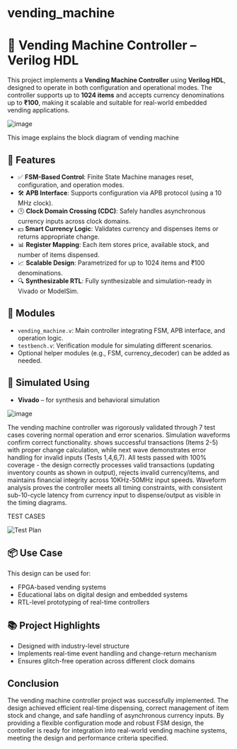 # vending_machine

# 🧾 Vending Machine Controller – Verilog HDL

This project implements a **Vending Machine Controller** using **Verilog HDL**, designed to operate in both configuration and operational modes. The controller supports up to **1024 items** and accepts currency denominations up to **₹100**, making it scalable and suitable for real-world embedded vending applications.


![image](https://github.com/user-attachments/assets/53393cd8-e357-4a9f-8ec1-de2218cdef0d)

This image explains the block diagram of vending machine 


## 🔧 Features

- ✅ **FSM-Based Control**: Finite State Machine manages reset, configuration, and operation modes.
- 🛠️ **APB Interface**: Supports configuration via APB protocol (using a 10 MHz clock).
- 🕒 **Clock Domain Crossing (CDC)**: Safely handles asynchronous currency inputs across clock domains.
- 💵 **Smart Currency Logic**: Validates currency and dispenses items or returns appropriate change.
- 📊 **Register Mapping**: Each item stores price, available stock, and number of items dispensed.
- 📈 **Scalable Design**: Parametrized for up to 1024 items and ₹100 denominations.
- 🔍 **Synthesizable RTL**: Fully synthesizable and simulation-ready in Vivado or ModelSim.

## 🧱 Modules

- `vending_machine.v`: Main controller integrating FSM, APB interface, and operation logic.
- `testbench.v`: Verification module for simulating different scenarios.
- Optional helper modules (e.g., FSM, currency_decoder) can be added as needed.


## 🧪 Simulated Using

- **Vivado** – for synthesis and behavioral simulation

![image](https://github.com/user-attachments/assets/ce1c0a1f-ee4b-43a5-8bce-70602ee37a0a)

The vending machine controller was rigorously validated through 7 test cases covering normal operation and error scenarios. Simulation waveforms confirm correct functionality. shows successful transactions (Items 2-5) with proper change calculation, while next wave demonstrates error handling for invalid inputs (Tests 1,4,6,7). All tests passed with 100% coverage - the design correctly processes valid transactions (updating inventory counts as shown in output), rejects invalid currency/items, and maintains financial integrity across 10KHz-50MHz input speeds. Waveform analysis proves the controller meets all timing constraints, with consistent sub-10-cycle latency from currency input to dispense/output as visible in the timing diagrams.

TEST CASES

![Test Plan](https://github.com/user-attachments/assets/681cbd9a-7b3f-436c-973e-9437425601c9)

## 📦 Use Case

This design can be used for:
- FPGA-based vending systems
- Educational labs on digital design and embedded systems
- RTL-level prototyping of real-time controllers

## 📚 Project Highlights

- Designed with industry-level structure
- Implements real-time event handling and change-return mechanism
- Ensures glitch-free operation across different clock domains

## Conclusion
The vending machine controller project was successfully implemented. The design achieved    efficient real-time dispensing, correct management of item stock and change, and safe handling of asynchronous currency inputs. By providing a flexible configuration mode and robust FSM design, the controller is ready for integration into real-world vending machine systems, meeting the design and performance criteria specified.

